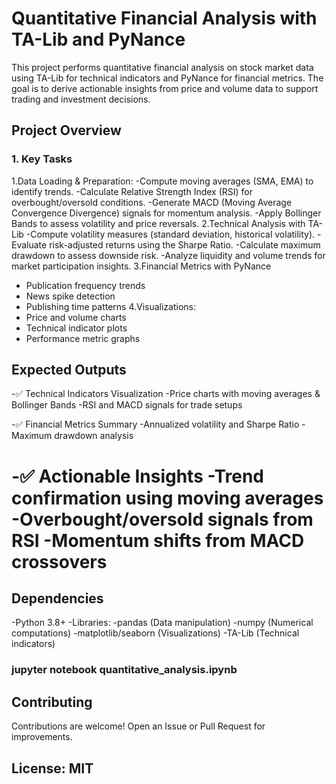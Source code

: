 
# Quantitative Financial Analysis with TA-Lib and PyNance

This project performs quantitative financial analysis on stock market data using TA-Lib for technical indicators and PyNance for financial metrics. The goal is to derive actionable insights from price and volume data to support trading and investment decisions.


## Project Overview

### 1. Key Tasks
1.Data Loading & Preparation:
  -Compute moving averages (SMA, EMA) to identify trends.
  -Calculate Relative Strength Index (RSI) for overbought/oversold conditions.
  -Generate MACD (Moving Average Convergence Divergence) signals for momentum analysis.
  -Apply Bollinger Bands to assess volatility and price reversals.
2.Technical Analysis with TA-Lib
  -Compute volatility measures (standard deviation, historical volatility).
  -Evaluate risk-adjusted returns using the Sharpe Ratio.
  -Calculate maximum drawdown to assess downside risk.
  -Analyze liquidity and volume trends for market participation insights.
3.Financial Metrics with PyNance
  - Publication frequency trends
  - News spike detection
  - Publishing time patterns
4.Visualizations:
  - Price and volume charts
  - Technical indicator plots
  - Performance metric graphs

## Expected Outputs
-✅ Technical Indicators Visualization
   -Price charts with moving averages & Bollinger Bands
   -RSI and MACD signals for trade setups

-✅ Financial Metrics Summary
    -Annualized volatility and Sharpe Ratio
    -Maximum drawdown analysis

-✅ Actionable Insights
    -Trend confirmation using moving averages
    -Overbought/oversold signals from RSI
    -Momentum shifts from MACD crossovers
=======
## Dependencies
  -Python 3.8+
  -Libraries:
  -pandas (Data manipulation)
  -numpy (Numerical computations)
  -matplotlib/seaborn (Visualizations)
  -TA-Lib (Technical indicators)
### jupyter notebook quantitative_analysis.ipynb
## Contributing
 Contributions are welcome! Open an Issue or Pull Request for improvements.
## License: MIT
